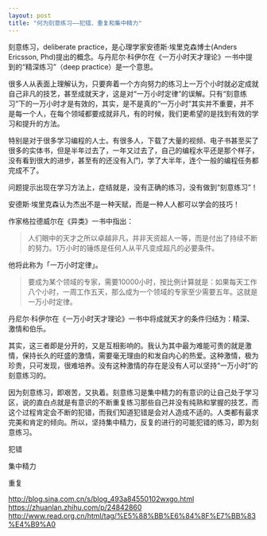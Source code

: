 ```yaml
---
layout: post
title: "何为刻意练习——犯错、重复和集中精力"
---
```



刻意练习，deliberate practice，是心理学家安德斯·埃里克森博士(Anders Ericsson, Phd)提出的概念。与丹尼尔·科伊尔在《一万小时天才理论》一书中提到的“精深练习”（deep practice）是一个意思。

很多人从表面上理解认为，只要奔着一个方向努力的练习上一万个小时就必定成就自己非凡的技艺，甚至成就天才，这是对“一万小时定律”的误解。只有“刻意练习”下的一万小时才是有效的，其实，是不是真的“一万小时”其实并不重要，并不是每一个人，在每个领域都要成就非凡，有的时候，我们更希望的是找到有效的学习和提升的方法。

特别是对于很多学习编程的人士。有很多人，下载了大量的视频、电子书甚至买了很多的实体书，但是半年过去了，一年又过去了，自己的编程水平还是那个样子，没有看到很大的进步，甚至有的还没有入门，学了大半年，连个一般的编程任务都完成不了。

问题提示出现在学习方法上，症结就是，没有正确的练习，没有做到“刻意练习”！

安德斯·埃里克森认为杰出不是一种天赋，而是一种人人都可以学会的技巧！

作家格拉德威尔在《异类》一书中指出：

>人们眼中的天才之所以卓越非凡，并非天资超人一等，而是付出了持续不断的努力。1万小时的锤炼是任何人从平凡变成超凡的必要条件。

他将此称为「一万小时定律」。

>要成为某个领域的专家，需要10000小时，按比例计算就是：如果每天工作八个小时，一周工作五天，那么成为一个领域的专家至少需要五年。这就是一万小时定律。

丹尼尔·科伊尔在《一万小时天才理论》一书中将成就天才的条件归结为：精深、激情和伯乐。

其实，这三者即是分开的，又是互相影响的。我认为其中最为难能可贵的就是激情，保持长久的旺盛的激情，需要毫无理由的和发自内心的热爱。这种激情，极为珍贵，只可发现，很难培养。没有这种激情的存在是没有人可以坚持“一万小时”的刻意练习的。

因为刻意练习，即艰苦，又执着。刻意练习是集中精力的有意识的让自己处于学习区，说的直白点就是有意识的不断重复练习那些自己并没有纯熟和掌握的技艺，而这个过程肯定会不断的犯错，而我们知道犯错是会对人造成不适的。人类都有最求完美和肯定的倾向。所以，坚持集中精力，反复的进行的可能犯错的练习，即为刻意练习。

犯错


集中精力


重复



http://blog.sina.com.cn/s/blog_493a84550102wxgo.html
https://zhuanlan.zhihu.com/p/24842860
http://www.read.org.cn/html/tag/%E5%88%BB%E6%84%8F%E7%BB%83%E4%B9%A0